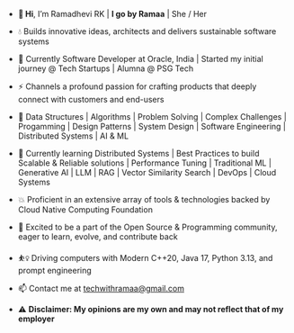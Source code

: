 - **🐼 Hi**, I’m Ramadhevi RK | **I go by Ramaa** | She / Her
- 💧 Builds innovative ideas, architects and delivers sustainable software systems
- 📌 Currently Software Developer at Oracle, India | Started my initial journey @ Tech Startups | Alumna @ PSG Tech 
- ⚡ Channels a profound passion for crafting products that deeply connect with customers and end-users
- 🌼 Data Structures | Algorithms | Problem Solving | Complex Challenges |
     Progamming | Design Patterns | System Design | Software Engineering | Distributed Systems | AI & ML
  
- 🌱 Currently learning Distributed Systems | Best Practices to build Scalable & Reliable solutions | Performance Tuning |
      Traditional ML | Generative AI | LLM | RAG | Vector Similarity Search | DevOps | Cloud Systems

- 💥 Proficient in an extensive array of tools & technologies backed by Cloud Native Computing Foundation 

- 💚 Excited to be a part of the Open Source & Programming community, eager to learn, evolve, and contribute back
  
- ⛹️‍♀️ Driving computers with Modern C++20, Java 17, Python 3.13, and prompt engineering
  
- 📫 Contact me at techwithramaa@gmail.com
  
- ⚠️ **Disclaimer: My opinions are my own and may not reflect that of my employer**

<!---
EngineeringWithRamaa/EngineeringWithRamaa is a ✨ special ✨ repository because its `README.md` (this file) appears on your GitHub profile.
You can click the Preview link to take a look at your changes.
--->
